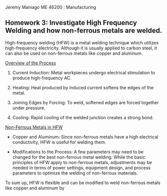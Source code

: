 Jeremy Maniago
ME 46200 : Manufacturing 
## Homework 3: Investigate High Frequency Welding and how non-ferrous metals are welded.

High-frequency welding (HFW) is a metal welding technique which utilizes high-frequency electricity. Although it is usually applied to carbon steel, it can also be used on non-ferrous metals like copper and aluminum.

<u>Overview of the Process
</u>
1. Current Induction:
	Metal workpieces undergo electrical stimulation to produce high-frequency AC.

2. Heating:
	Heat produced by induced current softens the edges of the metal.

3. Joining Edges by Forcing:
	To weld, softened edges are forced together under pressure.

4. Cooling:
	Rapid cooling of the welded junction creates a strong bond.

<u>Non-Ferrous Metals in HFW</u>

- Copper and Aluminum:
	Since non-ferrous metals have a high electrical conductivity, HFW is useful for welding them.

- Modifications to the Process:
	A few parameters may need to be changed for the best non-ferrous metal welding. While the basic principles of HFW apply to non-ferrous metals, adjustments may be needed in terms of power settings, equipment design, and process parameters to optimize the welding of non-ferrous materials.

To sum up, HFW is flexible and can be modified to weld non-ferrous metals like copper and aluminum by